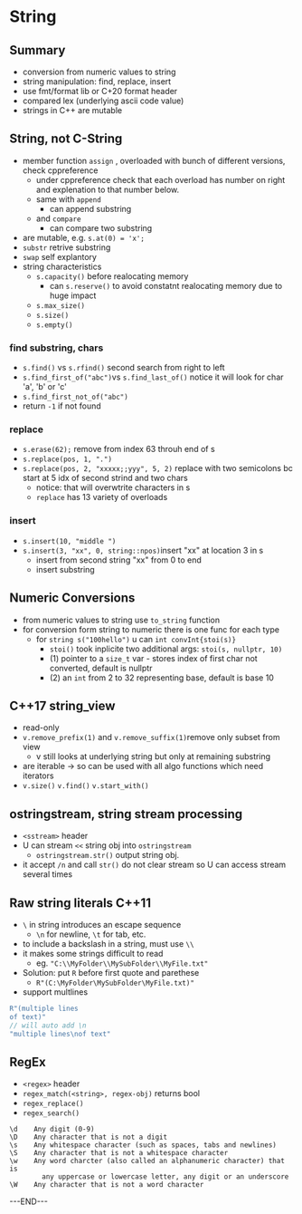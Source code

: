 # String

## Summary

* conversion from numeric values to string
* string manipulation: find, replace, insert
* use fmt/format lib or C+20 format header
* compared lex \(underlying ascii code value\)
* strings in C++ are mutable

## String, not C-String

* member function `assign` , overloaded with bunch of different versions, check cppreference
  * under cppreference check that each overload has number on right and explenation to that number below.
  * same with `append`
    * can append substring
  * and `compare` 
    * can compare two substring
* are mutable, e.g. `s.at(0) = 'x';`
* `substr` retrive substring
* `swap` self explantory 
* string characteristics
  * `s.capacity()` before realocating memory
    * can `s.reserve()` to avoid constatnt realocating memory due to huge impact
  * `s.max_size()`
  * `s.size()`
  * `s.empty()`

### find substring, chars

* `s.find()` vs `s.rfind()` second search from right to left
* `s.find_first_of("abc")`vs `s.find_last_of()` notice it will look for char 'a', 'b' or 'c' 
* `s.find_first_not_of("abc")` 
* return `-1` if not found

### replace

* `s.erase(62);` remove from index 63 throuh end of s
* `s.replace(pos, 1, ".")`
* `s.replace(pos, 2, "xxxxx;;yyy", 5, 2)` replace with two semicolons bc start at 5 idx of second strind and two chars
  * notice: that will overwtrite characters in s
  * `replace` has 13 variety of overloads

### insert

* `s.insert(10, "middle ")`
* `s.insert(3, "xx", 0, string::npos)`insert "xx" at location 3 in s
  * insert from second string "xx" from 0 to end
  * insert substring

## Numeric Conversions

* from numeric values to string use `to_string` function
* for conversion form string to numeric there is one func for each type
  * for `string s("100hello")` u can `int convInt{stoi(s)}`
    * `stoi()` took inplicite two additional args: `stoi(s, nullptr, 10)`
    * \(1\) pointer to a `size_t` var - stores index of first char not converted, default is nullptr
    * \(2\) an `int` from 2 to 32 representing base, default is base 10

## C++17 string\_view

* read-only
* `v.remove_prefix(1)` and `v.remove_suffix(1)`remove only subset from view
  * v still looks at underlying string but only at remaining substring 
* are iterable -&gt; so can be used with all algo functions which need iterators
* `v.size()` `v.find()` `v.start_with()` 

## ostringstream, string stream processing

* `<sstream>` header
* U can stream `<<` string obj into `ostringstream` 
  * `ostringstream.str()` output string obj.
* it accept `/n` and call `str()` do not clear stream so U can access stream several times

## Raw string literals C++11

* `\` in string introduces an escape sequence
  * `\n` for newline, `\t` for tab, etc.
* to include a backslash in a string, must use `\\`
* it makes some strings difficult to read
  * eg. `"C:\\MyFolder\\MySubFolder\\MyFile.txt"`
* Solution: put `R` before first quote and parethese
  * `R"(C:\MyFolder\MySubFolder\MyFile.txt)"`
* support multlines

```cpp
R"(multiple lines
of text)"
// will auto add \n
"multiple lines\nof text"
```

## RegEx

* `<regex>` header
* `regex_match(<string>, regex-obj)` returns bool
* `regex_replace()`
* `regex_search()` 

```text
\d    Any digit (0-9)
\D    Any character that is not a digit
\s    Any whitespace character (such as spaces, tabs and newlines)
\S    Any character that is not a whitespace character
\w    Any word charcter (also called an alphanumeric character) that is
        any uppercase or lowercase letter, any digit or an underscore
\W    Any character that is not a word character
```





















---END---

